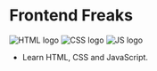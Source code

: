 # Frontend Freaks

![HTML logo](https://github.com/itsme-rash522/frontend-freaks/assets/127365805/27cf86a2-9a1a-4bce-83e6-8d6dd2585780) ![CSS logo](https://github.com/itsme-rash522/frontend-freaks/assets/127365805/e7ba4bc2-5f57-4b22-a5e5-d970715ab657) ![JS logo](https://github.com/itsme-rash522/frontend-freaks/assets/127365805/7513b8a5-bea9-4ced-93ae-76b8a45a4e3e)

- Learn HTML, CSS and JavaScript. 

